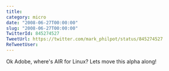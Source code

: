 ```yaml
---
title: 
category: micro
date: "2008-06-27T00:00:00"
slug: "2008-06-27T00:00:00"
TwitterId: 845274527
TweetUrl: https://twitter.com/mark_philpot/status/845274527
ReTweetUser: 
---
```


Ok Adobe, where's AIR for Linux?  Lets move this alpha along!